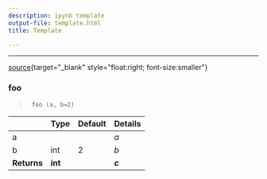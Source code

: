 ```yaml
---
description: ipynb template
output-file: template.html
title: Template

---
```



<!-- WARNING: THIS FILE WAS AUTOGENERATED! DO NOT EDIT! -->

---

[source](https://github.com/SuzuSys/KalmanPaper/blob/main/KalmanPaper/core.py#L13){target="_blank" style="float:right; font-size:smaller"}

### foo

>      foo (a, b=2)

|    | **Type** | **Default** | **Details** |
| -- | -------- | ----------- | ----------- |
| a |  |  | $a$ |
| b | int | 2 | $b$ |
| **Returns** | **int** |  | **$c$** |


